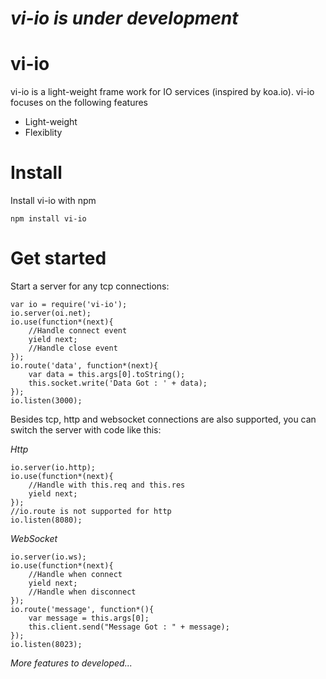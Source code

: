# *vi-io is under development*
# vi-io
vi-io is a light-weight frame work for IO services (inspired by koa.io). vi-io focuses on the following features
* Light-weight
* Flexiblity

# Install
Install vi-io with npm

    npm install vi-io

# Get started
Start a server for any tcp connections:

    var io = require('vi-io');
    io.server(oi.net);
    io.use(function*(next){
        //Handle connect event
        yield next;
        //Handle close event
    });
    io.route('data', function*(next){
        var data = this.args[0].toString();
        this.socket.write('Data Got : ' + data);
    });
    io.listen(3000);

Besides tcp, http and websocket connections are also supported, you can switch the server with code like this:

*Http*

    io.server(io.http); 
    io.use(function*(next){
        //Handle with this.req and this.res
        yield next;
    });
    //io.route is not supported for http
    io.listen(8080);

*WebSocket*

    io.server(io.ws);
    io.use(function*(next){
        //Handle when connect
        yield next;
        //Handle when disconnect
    });
    io.route('message', function*(){
        var message = this.args[0];
        this.client.send("Message Got : " + message);
    });
    io.listen(8023);

*More features to developed...*
